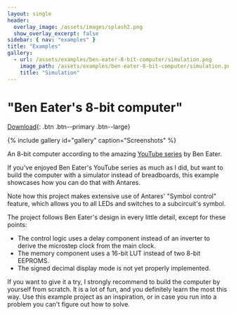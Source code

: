 ```yaml
---
layout: single
header:
  overlay_image: /assets/images/splash2.png
  show_overlay_excerpt: false
sidebar: { nav: "examples" }
title: "Examples"
gallery:
  - url: /assets/examples/ben-eater-8-bit-computer/simulation.png
    image_path: /assets/examples/ben-eater-8-bit-computer/simulation.png
    title: "Simulation"
---
```


# "Ben Eater's 8-bit computer"

[Download](https://github.com/flandreas/antares/releases/download/v1.13.0/Ben.Eater.8-bit.computer.acp){: .btn .btn--primary .btn--large}

{% include gallery id="gallery" caption="Screenshots" %}

An 8-bit computer according to the amazing [YouTube series](https://www.youtube.com/playlist?list=PLowKtXNTBypGqImE405J2565dvjafglHU) by Ben Eater.

If you've enjoyed Ben Eater's YouTube series as much as I did, but want to build the computer with a simulator instead of breadboards, this example showcases how you can do that with Antares.

Note how this project makes extensive use of Antares' "Symbol control" feature, which allows you to all LEDs and switches to a subcircuit's symbol.

The project follows Ben Eater's design in every little detail, except for these points:

- The control logic uses a delay component instead of an inverter to derive the microstep clock from the main clock.
- The memory component uses a 16-bit LUT instead of two 8-bit EEPROMS.
- The signed decimal display mode is not yet properly implemented.

If you want to give it a try, I strongly recommend to build the computer by yourself from scratch. It is a lot of fun, and you definitely learn the most this way. Use this example project as an inspiration, or in case you run into a problem you can't figure out how to solve.
